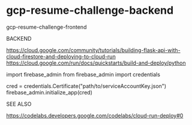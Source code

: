 # gcp-resume-challenge-backend
gcp-resume-challenge-frontend 

BACKEND

https://cloud.google.com/community/tutorials/building-flask-api-with-cloud-firestore-and-deploying-to-cloud-run
https://cloud.google.com/run/docs/quickstarts/build-and-deploy/python

import firebase_admin
from firebase_admin import credentials

cred = credentials.Certificate("path/to/serviceAccountKey.json")
firebase_admin.initialize_app(cred)

SEE ALSO

https://codelabs.developers.google.com/codelabs/cloud-run-deploy#0